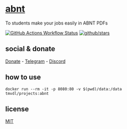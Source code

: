 # [abnt]()

To students make your jobs easily in ABNT PDFs

[![GitHub Actions Workflow Status](https://img.shields.io/github/actions/workflow/status/brtmvdl/abnt/docker-push.yml?label=Docker%20push)](https://github.com/brtmvdl/abnt/actions/workflows/docker-push.yml) [![github/stars](https://img.shields.io/github/stars/brtmvdl/abnt?style=social)](https://img.shields.io/github/stars/brtmvdl/abnt?style=social) 

## social & donate

[Donate](https://link.mercadopago.com.br/brtmvdl) - [Telegram](https://t.me/+KRmg5MlqgMk0MTg5) - [Discord](https://discord.gg/2zWpWBgmPj)

## how to use

```
docker run --rm -it -p 8080:80 -v $(pwd)/data:/data tmvdl/projects:abnt
```

## license

[MIT](./LICENSE.md)

